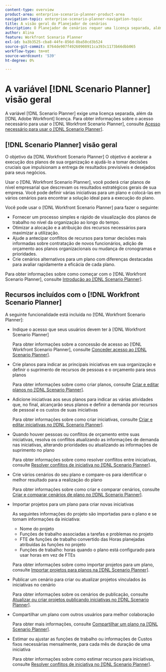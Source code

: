 ```yaml
---
content-type: overview
product-area: enterprise-scenario-planner-product-area
navigation-topic: enterprise-scenario-planner-navigation-topic
title: A visão geral do Planejador de cenários
description: O Planejador de cenários requer uma licença separada, além da licença do Adobe Workfront.
author: Alina
feature: Workfront Scenario Planner
exl-id: ba3b3525-cba8-44fe-856d-8ba50cd3b524
source-git-commit: 8764de907f49260908911ca393c1173b66dbb065
workflow-type: tm+mt
source-wordcount: '539'
ht-degree: 0%

---
```


# A variável [!DNL Scenario Planner] visão geral

<!-- Audited: 1/2024 -->

A variável [!DNL Scenario Planner] exige uma licença separada, além da [!DNL Adobe Workfront] licença.
Para obter informações sobre o acesso necessário para usar o [!DNL Workfront Scenario Planner], consulte [Acesso necessário para usar o [!DNL Scenario Planner]](access-needed-to-use-sp.md).

## [!DNL Scenario Planner] visão geral

O objetivo da [!DNL Workfront Scenario Planner] O objetivo é acelerar a execução dos planos de sua organização e ajudá-lo a tomar decisões cruciais que impulsionam a entrega de resultados previsíveis e desejados para seus negócios.

Usar o [!DNL Workfront Scenario Planner], você poderá criar planos de nível empresarial que descrevam os resultados estratégicos gerais de sua empresa. Você pode definir várias iniciativas para um plano e colocá-las em vários cenários para encontrar a solução ideal para a execução do plano.

Você pode usar o [!DNL Workfront Scenario Planner] para fazer o seguinte:

* Fornecer um processo simples e rápido de visualização dos planos de trabalho no nível da organização ao longo do tempo.
* Otimizar a alocação e a atribuição dos recursos necessários para maximizar a utilização.
* Ajude a antecipar conflitos de recursos para tomar decisões mais informadas sobre contratação de novos funcionários, adição de orçamento aos planos organizacionais ou mudança de cronogramas e prioridades.
* Crie cenários alternativos para um plano com diferenças destacadas para avaliar rapidamente a eficácia de cada plano.

Para obter informações sobre como começar com o [!DNL Workfront Scenario Planner], consulte [Introdução ao [!DNL Scenario Planner]](../scenario-planner/get-started-with-scenario-planning.md).

## Recursos incluídos com o [!DNL Workfront Scenario Planner]

A seguinte funcionalidade está incluída no [!DNL Workfront Scenario Planner]:

* Indique o acesso que seus usuários devem ter à [!DNL Workfront Scenario Planner]

  Para obter informações sobre a concessão de acesso ao [!DNL Workfront Scenario Planner], consulte [Conceder acesso ao [!DNL Scenario Planner]](../administration-and-setup/add-users/configure-and-grant-access/grant-access-sp.md).

* Crie planos para indicar as principais iniciativas em sua organização e definir o suprimento de recursos de pessoas e o orçamento para seus planos

  Para obter informações sobre como criar planos, consulte [Criar e editar planos no [!DNL Scenario Planner]](../scenario-planner/create-and-edit-plans.md).

* Adicione iniciativas aos seus planos para indicar as várias atividades que, no final, alcançarão seus planos e definir a demanda por recursos de pessoal e os custos de suas iniciativas

  Para obter informações sobre como criar iniciativas, consulte [Criar e editar iniciativas no [!DNL Scenario Planner]](../scenario-planner/create-and-edit-initiatives.md).

* Quando houver pessoas ou conflitos de orçamento entre suas iniciativas, resolva os conflitos atualizando as informações de demanda nas iniciativas, alterando prioridades ou atualizando as informações de suprimento no plano

  Para obter informações sobre como resolver conflitos entre iniciativas, consulte [Resolver conflitos de iniciativa no [!DNL Scenario Planner]](../scenario-planner/resolve-conflicts-in-sp.md).

* Crie vários cenários do seu plano e compare-os para identificar o melhor resultado para a realização do plano

  Para obter informações sobre como criar e comparar cenários, consulte [Criar e comparar cenários de plano no [!DNL Scenario Planner]](../scenario-planner/create-and-compare-scenarios-for-a-plan.md).

* Importar projetos para um plano para criar novas iniciativas

  As seguintes informações do projeto são importadas para o plano e se tornam informações da iniciativa:

   * Nome do projeto
   * Funções de trabalho associadas a tarefas e problemas no projeto
   * FTE de funções de trabalho convertido das Horas planejadas atribuídas às funções no projeto
   * Funções de trabalho: horas quando o plano está configurado para usar horas em vez de FTEs

  Para obter informações sobre como importar projetos para um plano, consulte [Importar projetos para planos na [!DNL Scenario Planner]](../scenario-planner/import-projects-to-plans.md).

* Publicar um cenário para criar ou atualizar projetos vinculados às iniciativas no cenário

  Para obter informações sobre os cenários de publicação, consulte [Atualizar ou criar projetos publicando iniciativas no [!DNL Scenario Planner]](../scenario-planner/publish-scenarios-update-projects.md).

* Compartilhar um plano com outros usuários para melhor colaboração

  Para obter mais informações, consulte [Compartilhar um plano na [!DNL Scenario Planner]](../scenario-planner/share-a-plan.md).

* Estimar ou ajustar as funções de trabalho ou informações de Custos fixos necessárias mensalmente, para cada mês de duração de uma iniciativa

  Para obter informações sobre como estimar recursos para iniciativas, consulte [Resolver conflitos de iniciativa no [!DNL Scenario Planner]](../scenario-planner/resolve-conflicts-in-sp.md).
